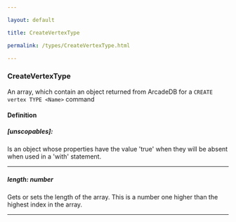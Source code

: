 ```yaml
---

layout: default

title: CreateVertexType

permalink: /types/CreateVertexType.html

---
```


### CreateVertexType<br/><Name>

An array, which contain an object returned from
ArcadeDB for a `CREATE vertex TYPE <Name>` command

#### Definition

<h5> [unscopables]: <span></span></h5>Is an object whose properties have the value 'true'
when they will be absent when used in a 'with' statement.


---

<h5> length: <span>number</span></h5>Gets or sets the length of the array. This is a number one higher than the highest index in the array.


---

